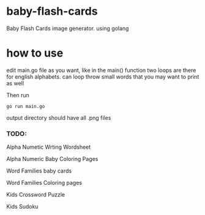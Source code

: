 # baby-flash-cards

Baby Flash Cards image generator. using golang

# how to use

edit main.go file as you want, like in the main() function two loops are there for english alphabets. can loop throw small words that you may want to print as well

Then run

`go run main.go`

output directory should have all .png files




### TODO:

  Alpha Numetic Wrting Wordsheet
  
  Alpha Numeric Baby Coloring Pages
  
  Word Families baby cards
  
  Word Families Coloring pages
  
  Kids Crossword Puzzle
  
  Kids Sudoku
